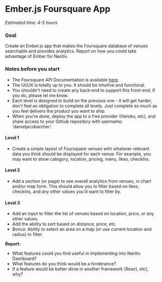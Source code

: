 # Ember.js Foursquare App
*Estimated time: 4-5 hours*

### Goal
Create an Ember.js app that makes the Foursquare database of venues searchable and provides analytics. Report on how you could take advantage of Ember for Naritiv.

### Notes before you start
- The Foursquare API Documentation is available [here](https://developer.foursquare.com/docs/).
- The UI/UX is totally up to you. It should be intuitive and functional.
- You shouldn't need to create any back-end to support this front-end. If you do, please let me know.
- Each level is designed to build on the previous one - it will get harder, don't feel an obligation to complete all levels. Just complete as much as you feel delivers the product you want to ship.
- When you're done, deploy the app to a free provider (Heroku, etc), and share access to your Github repository with username: 'danieljacobarcher'.

#### Level 1
- Create a simple layout of Foursquare venues with whatever relevant data you think should be displayed for each venue. For example, you may want to show category, location, pricing, menu, likes, checkIns.

#### Level 2
- Add a section (or page) to see overall analytics from venues, in chart and/or map form. This should allow you to filter based on likes, checkIns, and any other values you'd want to filter by.

#### Level 3
- Add an input to filter the list of venues based on location, price, or any other values.
- Add the ability to sort based on distance, price, etc.
- Bonus: Ability to select an area on a map (or use current location and radius) to filter.

**Report:**
- What features could you find useful in implementing into Naritiv Dashboard?
- What features do you think would be a hinderance?
- If a feature would be better done in another framework (React, etc), why?
